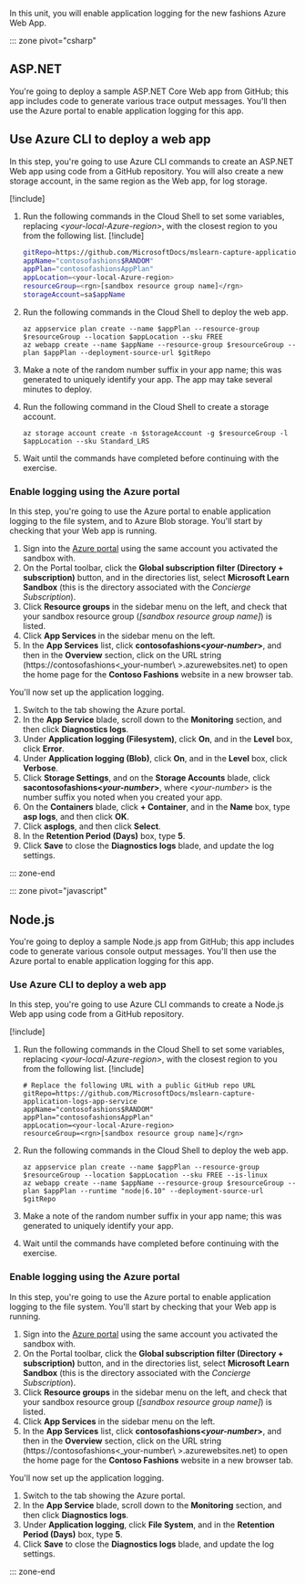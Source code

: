 In this unit, you will enable application logging for the new fashions Azure Web App.

::: zone pivot="csharp"

## ASP.NET

You're going to deploy a sample ASP.NET Core Web app from GitHub; this app includes code to generate various trace output messages. You'll then use the Azure portal to enable application logging for this app.

## Use Azure CLI to deploy a web app

In this step, you're going to use Azure CLI commands to create an ASP.NET Web app using code from a GitHub repository. You will also create a new storage account, in the same region as the Web app, for log storage.

[!include[](../../../includes/azure-sandbox-activate.md)]

1. Run the following commands in the Cloud Shell to set some variables, replacing  _\<your-local-Azure-region\>_, with the closest region to you from the following list.
   [!include[](../../../includes/azure-sandbox-regions-first-mention-note.md)]

   ```bash
   gitRepo=https://github.com/MicrosoftDocs/mslearn-capture-application-logs-app-service
   appName="contosofashions$RANDOM"
   appPlan="contosofashionsAppPlan"
   appLocation=<your-local-Azure-region>
   resourceGroup=<rgn>[sandbox resource group name]</rgn>
   storageAccount=sa$appName
   ```

1. Run the following commands in the Cloud Shell to deploy the web app.

   ```azurecli
   az appservice plan create --name $appPlan --resource-group $resourceGroup --location $appLocation --sku FREE
   az webapp create --name $appName --resource-group $resourceGroup --plan $appPlan --deployment-source-url $gitRepo
   ```

1. Make a note of the random number suffix in your app name; this was generated to uniquely identify your app. The app may take several minutes to deploy.

1. Run the following command in the Cloud Shell to create a storage account.

   ```azurecli
   az storage account create -n $storageAccount -g $resourceGroup -l $appLocation --sku Standard_LRS 
   ```

1. Wait until the commands have completed before continuing with the exercise.

### Enable logging using the Azure portal

In this step, you're going to use the Azure portal to enable application logging to the file system, and to Azure Blob storage. You'll start by checking that your Web app is running.

1. Sign into the [Azure portal](https://portal.azure.com/learn.docs.microsoft.com?azure-portal=true) using the same account you activated the sandbox with.
1. On the Portal toolbar, click the **Global subscription filter (Directory + subscription)** button, and in the directories list, select **Microsoft Learn Sandbox** (this is the directory associated with the _Concierge Subscription_).
1. Click **Resource groups** in the sidebar menu on the left, and check that your sandbox resource group (_<rgn>[sandbox resource group name]</rgn>_) is listed.
1. Click **App Services** in the sidebar menu on the left.
1. In the **App Services** list, click **contosofashions\<_your-number_\>**, and then in the **Overview** section, click on the URL string (https&#58;//contosofashions\<_your-number\ >.azurewebsites.net) to open the home page for the **Contoso Fashions** website in a new browser tab.

You'll now set up the application logging.

1. Switch to the tab showing the Azure portal.
1. In the **App Service** blade, scroll down to the **Monitoring** section, and then click **Diagnostics logs**.
1. Under **Application logging (Filesystem)**, click **On**, and in the **Level** box, click **Error**.
1. Under **Application logging (Blob)**, click **On**, and in the **Level** box, click **Verbose**.
1. Click **Storage Settings**, and on the **Storage Accounts** blade, click **sacontosofashions\<_your-number_\>**, where \<_your-number_\> is the number suffix you noted when you created your app.
1. On the **Containers** blade, click **+ Container**, and in the **Name** box, type **asp logs**, and then click **OK**.
1. Click **asplogs**, and then click **Select**.
1. In the **Retention Period (Days)** box, type **5**.
1. Click **Save** to close the **Diagnostics logs** blade, and update the log settings.


::: zone-end

::: zone pivot="javascript"

##  Node.js

You're going to deploy a sample Node.js app from GitHub; this app includes code to generate various console output messages. You'll then use the Azure portal to enable application logging for this app.

### Use Azure CLI to deploy a web app

In this step, you're going to use Azure CLI commands to create a Node.js Web app using code from a GitHub repository. 
<!-- TODO App code is currently in a personal repo, so needs to be moved to a Learn repo. -->

[!include[](../../../includes/azure-sandbox-activate.md)]

1. Run the following commands in the Cloud Shell to set some variables, replacing  _\<your-local-Azure-region\>_, with the closest region to you from the following list.
   [!include[](../../../includes/azure-sandbox-regions-first-mention-note.md)]

   ```azurecli
   # Replace the following URL with a public GitHub repo URL
   gitRepo=https://github.com/MicrosoftDocs/mslearn-capture-application-logs-app-service
   appName="contosofashions$RANDOM"
   appPlan="contosofashionsAppPlan"
   appLocation=<your-local-Azure-region>
   resourceGroup=<rgn>[sandbox resource group name]</rgn>
   ```

1. Run the following commands in the Cloud Shell to deploy the web app.

   ```azurecli
   az appservice plan create --name $appPlan --resource-group $resourceGroup --location $appLocation --sku FREE --is-linux
   az webapp create --name $appName --resource-group $resourceGroup --plan $appPlan --runtime "node|6.10" --deployment-source-url $gitRepo
   ```

1. Make a note of the random number suffix in your app name; this was generated to uniquely identify your app.

1. Wait until the commands have completed before continuing with the exercise.

### Enable logging using the Azure portal

In this step, you're going to use the Azure portal to enable application logging to the file system. You'll start by checking that your Web app is running.

1. Sign into the [Azure portal](https://portal.azure.com/learn.docs.microsoft.com?azure-portal=true) using the same account you activated the sandbox with.
1. On the Portal toolbar, click the **Global subscription filter (Directory + subscription)** button, and in the directories list, select **Microsoft Learn Sandbox** (this is the directory associated with the _Concierge Subscription_).
1. Click **Resource groups** in the sidebar menu on the left, and check that your sandbox resource group (_<rgn>[sandbox resource group name]</rgn>_) is listed.
1. Click **App Services** in the sidebar menu on the left.
1. In the **App Services** list, click **contosofashions\<_your-number_\>**, and then in the **Overview** section, click on the URL string (https&#58;//contosofashions\<_your-number\ >.azurewebsites.net) to open the home page for the **Contoso Fashions** website in a new browser tab.

You'll now set up the application logging.

1. Switch to the tab showing the Azure portal.
1. In the **App Service** blade, scroll down to the **Monitoring** section, and then click **Diagnostics logs**.
1. Under **Application logging**, click **File System**, and in the **Retention Period (Days)** box, type **5**.
1. Click **Save** to close the **Diagnostics logs** blade, and update the log settings.

::: zone-end




